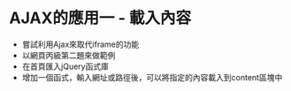 # AJAX的應用一 - 載入內容

* 嘗試利用Ajax來取代iframe的功能
* 以網頁丙級第二題來做範例
* 在首頁匯入jQuery函式庫
* 增加一個函式，輸入網址或路徑後，可以將指定的內容載入到content區塊中
                
